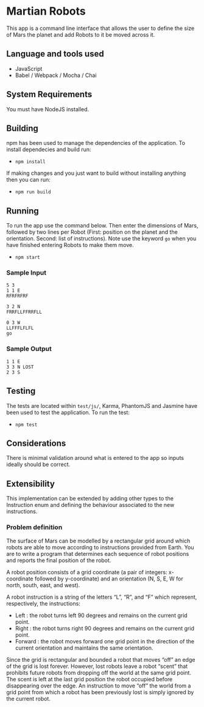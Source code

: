 Martian Robots
==============

This app is a command line interface that allows the user to define the size of Mars the planet and add Robots to it be moved across it.

## Language and tools used
 - JavaScript
 - Babel / Webpack / Mocha / Chai

## System Requirements
 You must have NodeJS installed.

## Building
npm has been used to manage the dependencies of the application. To install dependecies and build run:
 - `npm install`

If making changes and you just want to build without installing anything then you can run:
 - `npm run build`
 
## Running
To run the app use the command below. Then enter the dimensions of Mars, followed by two lines per Robot (First: position on the planet and the orientation. Second: list of instructions).
Note use the keyword `go` when you have finished entering Robots to make them move.
 - `npm start`

### Sample Input
```
5 3
1 1 E
RFRFRFRF

3 2 N
FRRFLLFFRRFLL

0 3 W
LLFFFLFLFL
go
```

### Sample Output
```
1 1 E
3 3 N LOST
2 3 S
```

## Testing
The tests are located within `test/js/`, Karma, PhantomJS and Jasmine have been used to
test the application. To run the test:
 - `npm test`

## Considerations
There is minimal validation around what is entered to the app so inputs ideally should be correct.

## Extensibility
This implementation can be extended by adding other types to the Instruction enum and defining the behaviour associated to the new instructions.

### Problem definition
The surface of Mars can be modelled by a rectangular grid around which robots are able to
move according to instructions provided from Earth. You are to write a program that
determines each sequence of robot positions and reports the final position of the robot.

A robot position consists of a grid coordinate (a pair of integers: x-coordinate followed by
y-coordinate) and an orientation (N, S, E, W for north, south, east, and west).

A robot instruction is a string of the letters “L”, “R”, and “F” which represent, respectively, the instructions:

- Left : the robot turns left 90 degrees and remains on the current grid point.
- Right : the robot turns right 90 degrees and remains on the current grid point.
- Forward : the robot moves forward one grid point in the direction of the current orientation and maintains the same orientation.

Since the grid is rectangular and bounded a robot that moves “off” an edge of the grid is lost forever. However, lost robots leave a robot “scent” that prohibits future robots from dropping off the world at the same grid point. The scent is left at the last grid position the robot occupied before disappearing over the edge. An instruction to move “off” the world from a grid point from which a robot has been previously lost is simply ignored by the current robot.
